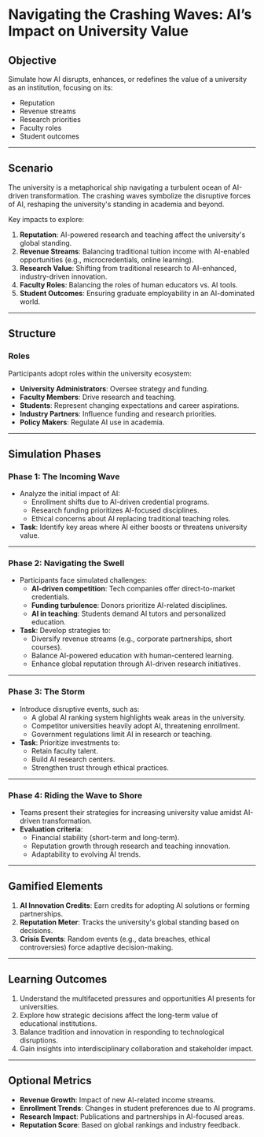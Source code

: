# Navigating the Crashing Waves: AI’s Impact on University Value

## Objective
Simulate how AI disrupts, enhances, or redefines the value of a university as an institution, focusing on its:
- Reputation
- Revenue streams
- Research priorities
- Faculty roles
- Student outcomes

---

## Scenario
The university is a metaphorical ship navigating a turbulent ocean of AI-driven transformation. The crashing waves symbolize the disruptive forces of AI, reshaping the university's standing in academia and beyond.

Key impacts to explore:
1. **Reputation**: AI-powered research and teaching affect the university's global standing.
2. **Revenue Streams**: Balancing traditional tuition income with AI-enabled opportunities (e.g., microcredentials, online learning).
3. **Research Value**: Shifting from traditional research to AI-enhanced, industry-driven innovation.
4. **Faculty Roles**: Balancing the roles of human educators vs. AI tools.
5. **Student Outcomes**: Ensuring graduate employability in an AI-dominated world.

---

## Structure

### Roles
Participants adopt roles within the university ecosystem:
- **University Administrators**: Oversee strategy and funding.
- **Faculty Members**: Drive research and teaching.
- **Students**: Represent changing expectations and career aspirations.
- **Industry Partners**: Influence funding and research priorities.
- **Policy Makers**: Regulate AI use in academia.

---

## Simulation Phases

### Phase 1: The Incoming Wave
- Analyze the initial impact of AI:
  - Enrollment shifts due to AI-driven credential programs.
  - Research funding prioritizes AI-focused disciplines.
  - Ethical concerns about AI replacing traditional teaching roles.
- **Task**: Identify key areas where AI either boosts or threatens university value.

---

### Phase 2: Navigating the Swell
- Participants face simulated challenges:
  - **AI-driven competition**: Tech companies offer direct-to-market credentials.
  - **Funding turbulence**: Donors prioritize AI-related disciplines.
  - **AI in teaching**: Students demand AI tutors and personalized education.
- **Task**: Develop strategies to:
  - Diversify revenue streams (e.g., corporate partnerships, short courses).
  - Balance AI-powered education with human-centered learning.
  - Enhance global reputation through AI-driven research initiatives.

---

### Phase 3: The Storm
- Introduce disruptive events, such as:
  - A global AI ranking system highlights weak areas in the university.
  - Competitor universities heavily adopt AI, threatening enrollment.
  - Government regulations limit AI in research or teaching.
- **Task**: Prioritize investments to:
  - Retain faculty talent.
  - Build AI research centers.
  - Strengthen trust through ethical practices.

---

### Phase 4: Riding the Wave to Shore
- Teams present their strategies for increasing university value amidst AI-driven transformation.
- **Evaluation criteria**:
  - Financial stability (short-term and long-term).
  - Reputation growth through research and teaching innovation.
  - Adaptability to evolving AI trends.

---

## Gamified Elements
1. **AI Innovation Credits**: Earn credits for adopting AI solutions or forming partnerships.
2. **Reputation Meter**: Tracks the university's global standing based on decisions.
3. **Crisis Events**: Random events (e.g., data breaches, ethical controversies) force adaptive decision-making.

---

## Learning Outcomes
1. Understand the multifaceted pressures and opportunities AI presents for universities.
2. Explore how strategic decisions affect the long-term value of educational institutions.
3. Balance tradition and innovation in responding to technological disruptions.
4. Gain insights into interdisciplinary collaboration and stakeholder impact.

---

## Optional Metrics
- **Revenue Growth**: Impact of new AI-related income streams.
- **Enrollment Trends**: Changes in student preferences due to AI programs.
- **Research Impact**: Publications and partnerships in AI-focused areas.
- **Reputation Score**: Based on global rankings and industry feedback.

